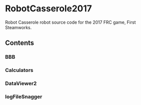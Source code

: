 # RobotCasserole2017
Robot Casserole robot source code for the 2017 FRC game, First Steamworks.

## Contents

### BBB

### Calculators

### DataViewer2

### logFileSnagger

